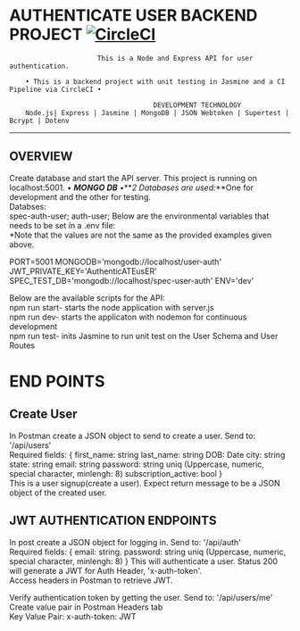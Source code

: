 AUTHENTICATE USER BACKEND PROJECT [![CircleCI](https://dl.circleci.com/status-badge/img/gh/rlondon3/authenticate-user/tree/main.svg?style=svg)](https://dl.circleci.com/status-badge/redirect/gh/rlondon3/authenticate-user/tree/main)
=======================================================
                          This is a Node and Express API for user authentication.

        • This is a backend project with unit testing in Jasmine and a CI Pipeline via CircleCI •
      
                                        DEVELOPMENT TECHNOLOGY
        Node.js| Express | Jasmine | MongoDB | JSON Webtoken | Supertest | Bcrypt | Dotenv 
 ___________________________________________________________________

OVERVIEW
---------------------------
Create database and start the API server. This project is running on localhost:5001.
• **_MONGO DB_**
•**_2 Databases are used:_**One for development and the other for testing. 
  <br/>Databses: <br/> spec-auth-user; auth-user;
Below are the environmental variables that needs to be set in a .env file:
<br/> *Note that the values are not the same as the provided examples given above. 

PORT=5001
MONGODB='mongodb://localhost/user-auth'
JWT_PRIVATE_KEY='AuthenticATEusER'
SPEC_TEST_DB='mongodb://localhost/spec-user-auth'
ENV='dev'<br />

Below are the available scripts for the API:
<br>
npm run start- starts the node application with server.js<br />
npm run dev- starts the applicaton with nodemon for continuous development<br/>
npm run test- inits Jasmine to run unit test on the User Schema and User Routes
 



# END POINTS 
## Create User<br />
In Postman create a JSON object to send to create a user. Send to: '/api/users' <br />
Required fields:
{
first_name: string 
last_name: string
DOB: Date 
city: string
state: string
email: string
password: string uniq (Uppercase, numeric, special character, minlengh: 8)
subscription_active: bool
}
<br />
This is a user signup(create a user). 
Expect return message to be a JSON object of the created user.

## JWT AUTHENTICATION ENDPOINTS
In post create a JSON object for logging in. Send to: '/api/auth' <br />
Required fields:
{
email: string.
password: string uniq (Uppercase, numeric, special character, minlengh: 8)
}
This will authenticate a user.
Status 200 will generate a JWT for Auth Header, 'x-auth-token'.<br />
Access headers in Postman to retrieve JWT.<br />

Verify authentication token by getting the user. Send to: '/api/users/me' <br />
Create value pair in Postman Headers tab<br />
Key Value Pair:
x-auth-token: JWT<retrieved token>



